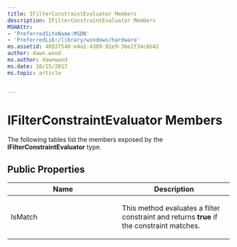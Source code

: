 ```yaml
---
title: IFilterConstraintEvaluator Members
description: IFilterConstraintEvaluator Members
MSHAttr:
- 'PreferredSiteName:MSDN'
- 'PreferredLib:/library/windows/hardware'
ms.assetid: 40937540-e4a1-4389-92e9-36e2f34c6b42
author: dawn.wood
ms.author: dawnwood
ms.date: 10/15/2017
ms.topic: article


---
```


# IFilterConstraintEvaluator Members


The following tables list the members exposed by the **IFilterConstraintEvaluator** type.

## <span id="Public_Properties"></span><span id="public_properties"></span><span id="PUBLIC_PROPERTIES"></span>Public Properties


<table>
<colgroup>
<col width="50%" />
<col width="50%" />
</colgroup>
<thead>
<tr class="header">
<th>Name</th>
<th>Description</th>
</tr>
</thead>
<tbody>
<tr class="odd">
<td><p>IsMatch</p></td>
<td><p>This method evaluates a filter constraint and returns <strong>true</strong> if the constraint matches.</p></td>
</tr>
</tbody>
</table>

 

 

 






